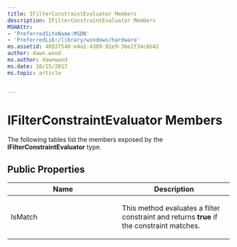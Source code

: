 ```yaml
---
title: IFilterConstraintEvaluator Members
description: IFilterConstraintEvaluator Members
MSHAttr:
- 'PreferredSiteName:MSDN'
- 'PreferredLib:/library/windows/hardware'
ms.assetid: 40937540-e4a1-4389-92e9-36e2f34c6b42
author: dawn.wood
ms.author: dawnwood
ms.date: 10/15/2017
ms.topic: article


---
```


# IFilterConstraintEvaluator Members


The following tables list the members exposed by the **IFilterConstraintEvaluator** type.

## <span id="Public_Properties"></span><span id="public_properties"></span><span id="PUBLIC_PROPERTIES"></span>Public Properties


<table>
<colgroup>
<col width="50%" />
<col width="50%" />
</colgroup>
<thead>
<tr class="header">
<th>Name</th>
<th>Description</th>
</tr>
</thead>
<tbody>
<tr class="odd">
<td><p>IsMatch</p></td>
<td><p>This method evaluates a filter constraint and returns <strong>true</strong> if the constraint matches.</p></td>
</tr>
</tbody>
</table>

 

 

 






